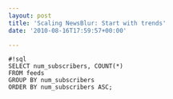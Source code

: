 ```yaml
---
layout: post
title: 'Scaling NewsBlur: Start with trends'
date: '2010-08-16T17:59:57+00:00'

---
```

    #!sql
    SELECT num_subscribers, COUNT(*) 
    FROM feeds 
    GROUP BY num_subscribers 
    ORDER BY num_subscribers ASC;
